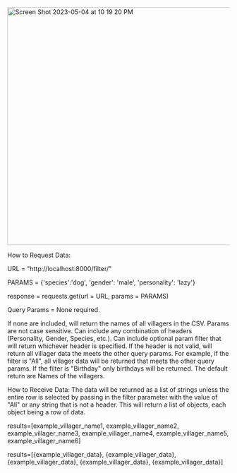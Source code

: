 <img width="539" alt="Screen Shot 2023-05-04 at 10 19 20 PM" src="https://user-images.githubusercontent.com/67074258/236382876-b341ab65-4945-4997-bcf4-2dfaa6a2298d.png">

How to Request Data: 

URL = "http://localhost:8000/filter/"

PARAMS = {'species':'dog', 'gender': 'male', 'personality': 'lazy'}

response = requests.get(url = URL, params = PARAMS)

Query Params = None required. 

If none are included, will return the names of all villagers in the CSV. 
Params are not case sensitive.
Can include any combination of headers (Personality, Gender, Species, etc.). 
Can include optional param filter that will return whichever header is specified. If the header is not valid, will return all villager data the meets the other query params. For example, if the filter is "All", all villager data will be returned that meets the other query params. If the filter is "Birthday" only birthdays will be returned. The default return are Names of the villagers. 

How to Receive Data: 
The data will be returned as a list of strings unless the entire row is selected by passing in the filter parameter with the value of "All" or any string that is not a header. This will return a list of objects, each object being a row of data. 

results=[example_villager_name1, example_villager_name2, example_villager_name3, example_villager_name4, example_villager_name5, example_villager_name6]

results=[{example_villager_data}, {example_villager_data}, {example_villager_data}, {example_villager_data}, {example_villager_data}]
